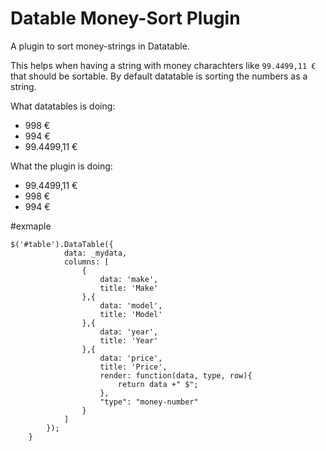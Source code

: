 Datable Money-Sort Plugin
============
A plugin to sort money-strings in Datatable.

This helps when having a string with money charachters like `99.4499,11 €` that should be sortable. 
By default datatable is sorting the numbers as a string.

What datatables is doing:

- 998 €
- 994 €
- 99.4499,11 €

What the plugin is doing:


- 99.4499,11 €
- 998 €
- 994 €

#exmaple

```JS
$('#table').DataTable({
			data: _mydata,
			columns: [
				{
					data: 'make',
					title: 'Make'
				},{
					data: 'model',
					title: 'Model'
				},{
					data: 'year',
					title: 'Year'
				},{
					data: 'price',
					title: 'Price',
					render: function(data, type, row){
						return data +" $";
					},
					"type": "money-number" 
				}
			]
		});
	}
```